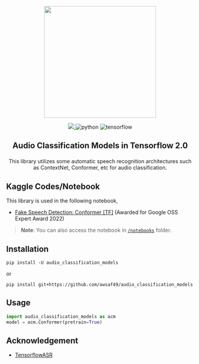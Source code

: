 <div align=center><img src="https://user-images.githubusercontent.com/36858976/175043546-a32a0c92-3797-4a4f-a87b-ec8d046dba7f.png" width=300></div>
<p align="center">
<a href="https://github.com/TensorSpeech/TensorFlowASR/blob/main/LICENSE">
  <img src="https://img.shields.io/badge/License-MIT-yellow.svg">
</a>
<img alt="python" src="https://img.shields.io/badge/python-%3E%3D3.6-blue?logo=python">
<img alt="tensorflow" src="https://img.shields.io/badge/tensorflow-%3E%3D2.5.1-orange?logo=tensorflow">
<h2 align="center">
<p>Audio Classification Models in Tensorflow 2.0</p>
</h2>
</p>
<p align="center">
This library utilizes some automatic speech recognition architectures such as ContextNet, Conformer, etc for audio classification.
</p>

## Kaggle Codes/Notebook
This library is used in the following notebook,
* [Fake Speech Detection: Conformer [TF]](https://www.kaggle.com/code/awsaf49/fake-speech-detection-conformer-tf) (Awarded for Google OSS Expert Award 2022)
> **Note**: You can also access the notebook in [`/notebooks`](/notebooks) folder.
  
## Installation
```shell
pip install -U audio_classification_models
```
or
```shell
pip install git+https://github.com/awsaf49/audio_classification_models
```

## Usage
```py
import audio_classification_models as acm
model = acm.Conformer(pretrain=True)
```

## Acknowledgement
* [TensorflowASR](https://github.com/TensorSpeech/TensorFlowASR)
